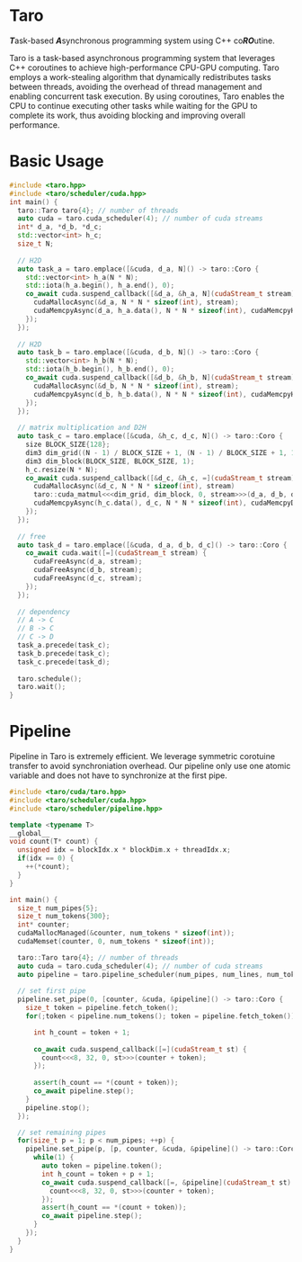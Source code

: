 # Taro
***T***ask-based ***A***synchronous programming system using C++ co***RO***utine.

Taro is a task-based asynchronous programming system that leverages C++ coroutines to achieve high-performance CPU-GPU computing. Taro employs a work-stealing algorithm that dynamically redistributes tasks between threads, avoiding the overhead of thread management and enabling concurrent task execution. By using coroutines, Taro enables the CPU to continue executing other tasks while waiting for the GPU to complete its work, thus avoiding blocking and improving overall performance. 


# Basic Usage
```cpp
#include <taro.hpp>
#include <taro/scheduler/cuda.hpp>
int main() {
  taro::Taro taro{4}; // number of threads
  auto cuda = taro.cuda_scheduler(4); // number of cuda streams
  int* d_a, *d_b, *d_c;
  std::vector<int> h_c;
  size_t N;
  
  // H2D
  auto task_a = taro.emplace([&cuda, d_a, N]() -> taro::Coro {
    std::vector<int> h_a(N * N);
    std::iota(h_a.begin(), h_a.end(), 0);
    co_await cuda.suspend_callback([&d_a, &h_a, N](cudaStream_t stream) {   
      cudaMallocAsync(&d_a, N * N * sizeof(int), stream);
      cudaMemcpyAsync(d_a, h_a.data(), N * N * sizeof(int), cudaMemcpyHostToDevice, stream);
    });
  });
  
  // H2D
  auto task_b = taro.emplace([&cuda, d_b, N]() -> taro::Coro {
    std::vector<int> h_b(N * N);
    std::iota(h_b.begin(), h_b.end(), 0);
    co_await cuda.suspend_callback([&d_b, &h_b, N](cudaStream_t stream) {    
      cudaMallocAsync(&d_b, N * N * sizeof(int), stream);
      cudaMemcpyAsync(d_b, h_b.data(), N * N * sizeof(int), cudaMemcpyHostToDevice, stream);
    });
  });
  
  // matrix multiplication and D2H
  auto task_c = taro.emplace([&cuda, &h_c, d_c, N]() -> taro::Coro {
    size BLOCK_SIZE{128};
    dim3 dim_grid((N - 1) / BLOCK_SIZE + 1, (N - 1) / BLOCK_SIZE + 1, 1);
    dim3 dim_block(BLOCK_SIZE, BLOCK_SIZE, 1);
    h_c.resize(N * N);
    co_await cuda.suspend_callback([&d_c, &h_c, =](cudaStream_t stream) {    
      cudaMallocAsync(&d_c, N * N * sizeof(int), stream)
      taro::cuda_matmul<<<dim_grid, dim_block, 0, stream>>>(d_a, d_b, d_c, N, N, N);
      cudaMemcpyAsync(h_c.data(), d_c, N * N * sizeof(int), cudaMemcpyDeviceToHost, stream);
    });
  });
  
  // free
  auto task_d = taro.emplace([&cuda, d_a, d_b, d_c]() -> taro::Coro { 
    co_await cuda.wait([=](cudaStream_t stream) {    
      cudaFreeAsync(d_a, stream);
      cudaFreeAsync(d_b, stream);
      cudaFreeAsync(d_c, stream);
    });
  });
  
  // dependency
  // A -> C
  // B -> C
  // C -> D
  task_a.precede(task_c);
  task_b.precede(task_c);
  task_c.precede(task_d);
  
  taro.schedule();
  taro.wait();
}
```

# Pipeline
Pipeline in Taro is extremely efficient. We leverage symmetric corotuine transfer to avoid synchroniation overhead. Our pipeline only use one atomic variable and does not have to synchronize at the first pipe.


```cpp
#include <taro/cuda/taro.hpp>
#include <taro/scheduler/cuda.hpp>
#include <taro/scheduler/pipeline.hpp>

template <typename T>
__global__
void count(T* count) {
  unsigned idx = blockIdx.x * blockDim.x + threadIdx.x;
  if(idx == 0) {
    ++(*count);
  }
}

int main() {
  size_t num_pipes{5};
  size_t num_tokens{300};
  int* counter;
  cudaMallocManaged(&counter, num_tokens * sizeof(int));
  cudaMemset(counter, 0, num_tokens * sizeof(int));

  taro::Taro taro{4}; // number of threads
  auto cuda = taro.cuda_scheduler(4); // number of cuda streams
  auto pipeline = taro.pipeline_scheduler(num_pipes, num_lines, num_tokens); // (num_pipes, num_lines, num_tokens)
  
  // set first pipe
  pipeline.set_pipe(0, [counter, &cuda, &pipeline]() -> taro::Coro { 
    size_t token = pipeline.fetch_token();
    for(;token < pipeline.num_tokens(); token = pipeline.fetch_token()) {

      int h_count = token + 1;
    
      co_await cuda.suspend_callback([=](cudaStream_t st) {
        count<<<8, 32, 0, st>>>(counter + token);
      });
      
      assert(h_count == *(count + token));
      co_await pipeline.step();
    }
    pipeline.stop();
  });

  // set remaining pipes
  for(size_t p = 1; p < num_pipes; ++p) {
    pipeline.set_pipe(p, [p, counter, &cuda, &pipeline]() -> taro::Coro {
      while(1) {
        auto token = pipeline.token();
        int h_count = token + p + 1;
        co_await cuda.suspend_callback([=, &pipeline](cudaStream_t st) {
          count<<<8, 32, 0, st>>>(counter + token);
        }); 
        assert(h_count == *(count + token));
        co_await pipeline.step();
      }   
    }); 
  }
}
```
